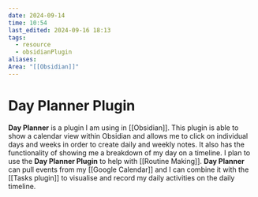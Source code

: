 ```yaml
---
date: 2024-09-14
time: 10:54
last_edited: 2024-09-16 18:13
tags:
  - resource
  - obsidianPlugin
aliases: 
Area: "[[Obsidian]]"
---
```

# Day Planner Plugin
**Day Planner** is a plugin I am using in [[Obsidian]].
This plugin is able to show a calendar view within Obsidian and allows me to click on individual days and weeks in order to create daily and weekly notes.
It also has the functionality of showing me a breakdown of my day on a timeline. I plan to use the **Day Planner Plugin** to help with [[Routine Making]]. **Day Planner** can pull events from my [[Google Calendar]] and I can combine it with the [[Tasks plugin]] to visualise and record my daily activities on the daily timeline.
